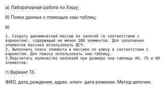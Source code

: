 а) Лабораторная работа по Хэшу;

б) Поиск данных с помощью хэш-таблиц;

в)

    1. Создать динамический массив из записей (в соответствии с вариантом), содержащий не менее 100 элементов. Для заполнения элементов массива использовать ДСЧ.
    2. Выполнить поиск элемента в массиве по ключу в соответствии с вариантом. Для поиска использовать хеш-таблицу. 
    3.Подсчитать количество коллизий при размере хеш-таблицы 40, 75 и 90 элементов.

г) Вариант 13.

ФИО, дата_рождения, адрес. ключ- дата рожения. Метод цепочек.

